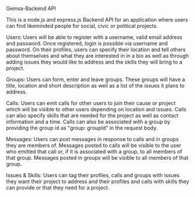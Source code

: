 Gemsa-Backend API

This is a node.js and express.js Backend API for an application where users can find likeminded people for social, civic or political projects. 

Users:
Users will be able to register with a username, valid email address and password. Once registered, login is possible via username and password. On their profiles, users can specify their location and tell others about themselves and what they are interested in in a bio as well as through adding issues they would like to address and the skills they will bring to a project. 

Groups:
Users can form, enter and leave groups. These groups will have a title, location and short description as well as a list of the issues it plans to address.

Calls: 
Users can emit calls for other users to join their cause or project which will be visible to other users depending on location and issues. Calls can also specify skills that are needed for the project as well as contact information and a time. Calls can also be associated with a group by providing the group id as "group: groupId" in the request body.

Messages: 
Users can post messages in response to calls and in groups they are members of. Messages posted to calls will be visible to the user who emitted that call or, if it is associated with a group, to all members of that group. Messages posted in groups will be visible to all members of that group.

Issues & Skills:
Users can tag their profiles, calls and groups with issues they want their project to address and their profiles and calls with skills they can provide or that they need for a project.